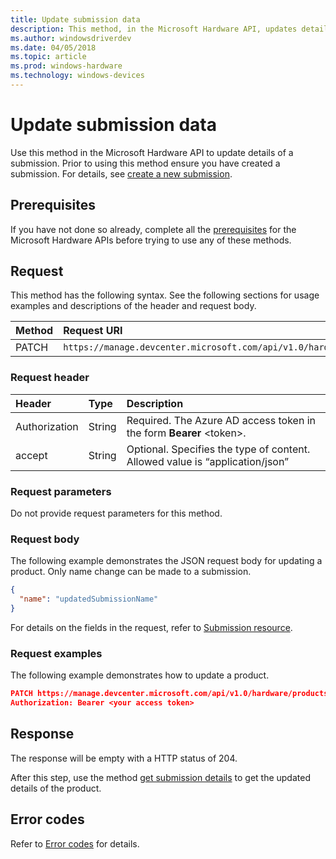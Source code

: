 ```yaml
---
title: Update submission data
description: This method, in the Microsoft Hardware API, updates details of a submission.
ms.author: windowsdriverdev
ms.date: 04/05/2018
ms.topic: article
ms.prod: windows-hardware
ms.technology: windows-devices
---
```


# Update submission data 

Use this method in the Microsoft Hardware API to update details of a submission. Prior to using this method ensure you have created a submission. For details, see [create a new submission](create-a-new-hardware-submission.md).


## Prerequisites
If you have not done so already, complete all the [prerequisites](dashboard-api.md) for the Microsoft Hardware APIs before trying to use any of these methods.

## Request
This method has the following syntax. See the following sections for usage examples and descriptions of the header and request body.

| Method | Request URI |
|:--|:--|
| PATCH | `https://manage.devcenter.microsoft.com/api/v1.0/hardware/products/{productID}/submissions/{submissionId}`

### Request header

| Header | Type | Description |
|:--|:--|:--|
|Authorization | String | Required. The Azure AD access token in the form **Bearer** \<token\>. |
| accept | String |	Optional. Specifies the type of content. Allowed value is “application/json” |

### Request parameters

Do not provide request parameters for this method.

### Request body

The following example demonstrates the JSON request body for updating a product. Only name change can be made to a submission.

```json
{
  "name": "updatedSubmissionName"
}
```

For details on the fields in the request, refer to [Submission resource](get-product-data.md#submission-resource).

### Request examples
The following example demonstrates how to update a product.

```json 
PATCH https://manage.devcenter.microsoft.com/api/v1.0/hardware/products/14631253285588838/submissions/1152921504627422408 HTTP/1.1
Authorization: Bearer <your access token>
```

## Response

The response will be empty with a HTTP status of 204.

After this step, use the method [get submission details](get-a-submission.md) to get the updated details of the product.

## Error codes
Refer to [Error codes](get-product-data.md#error-codes) for details.

